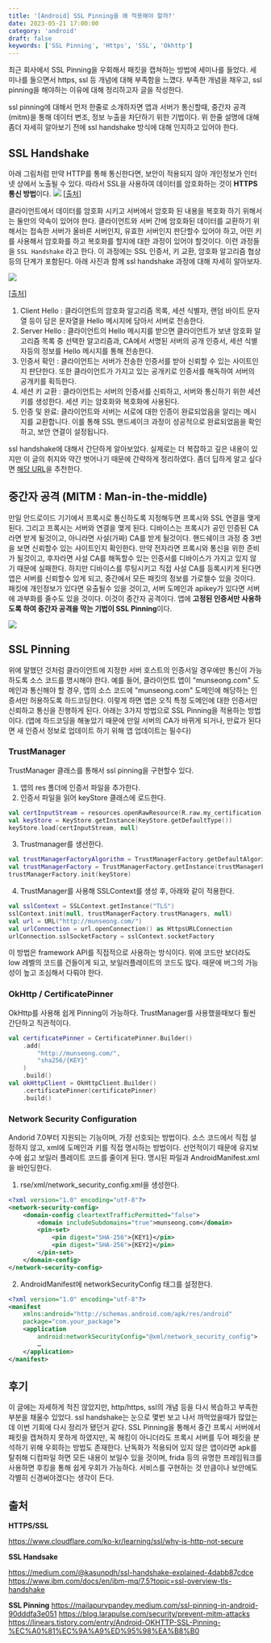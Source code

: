 ```yaml
---
title: '[Android] SSL Pinning을 왜 적용해야 할까?'
date: 2023-05-21 17:00:00
category: 'android'
draft: false
keywords: ['SSL Pinning', 'Https', 'SSL', 'Okhttp']
---
```


최근 회사에서 SSL Pinning을 우회해서 패킷을 캡쳐하는 방법에 세미나를 들었다. 
세미나를 들으면서 https, ssl 등 개념에 대해 부족함을 느꼈다.
부족한 개념을 채우고, ssl pinning을 해야하는 이유에 대해 정리하고자 글을 작성한다.<br> 

ssl pinning에 대해서 먼저 한줄로 소개하자면 앱과 서버가 통신할때, 중간자 공격(mitm)을 통해 데이터 변조, 정보 누출을 차단하기 위한 기법이다.
위 한줄 설명에 대해 좀더 자세히 알아보기 전에 ssl handshake 방식에 대해 인지하고 있어야 한다.

## SSL Handshake

아래 그림처럼 만약 HTTP를 통해 통신한다면, 보안이 적용되지 않아 개인정보가 인터넷 상에서 노출될 수 있다. 
따라서 SSL을 사용하여 데이터를 암호화하는 것이 **HTTPS 통신 방법**이다.
<img src="../../assets/ssl_pinning_1.png">
[[출처](https://www.ibm.com/docs/en/ibm-mq/7.5?topic=ssl-overview-tls-handshake)]

클라이언트에서 데이터를 암호화 시키고 서버에서 암호화 된 내용을 복호화 하기 위해서는 둘만의 약속이 있어야 한다.
클라이언트와 서버 간에 암호화된 데이터를 교환하기 위해서는 접속한 서버가 올바른 서버인지, 유효한 서버인지 판단할수 있어야 하고, 
어떤 키를 사용해서 암호화를 하고 복호화를 할지에 대한 과정이 있어야 할것이다. 이런 과정들을 `SSL Handshake` 라고 한다.
이 과정에는 SSL 인증서, 키 교환, 암호화 알고리즘 협상 등의 단계가 포함된다. 
아래 사진과 함께 ssl handshake 과정에 대해 자세히 알아보자.

<img src="../../assets/ssl_pinning_2.png">

[[출처](https://www.cloudflare.com/ko-kr/learning/ssl/why-is-http-not-secure)]

1. Client Hello : 클라이언트의 암호화 알고리즘 목록, 세션 식별자, 랜덤 바이트 문자열 등이 담은 문자열을 Hello 메시지에 담아서 서버로 전송한다.
2. Server Hello : 클라이언트의 Hello 메시지를 받으면 클라이언트가 보낸 암호화 알고리즘 목록 중 선택한 알고리즘과, CA에서 서명된 서버의 공개 인증서, 세션 식별자등의 정보를 Hello 메시지를 통해 전송한다.
3. 인증서 확인 : 클라이언트는 서버가 전송한 인증서를 받아 신뢰할 수 있는 사이트인지 판단한다. 또한 클라이언트가 가지고 있는 공개키로 인증서를 해독하여 서버의 공개키를 획득한다.
4. 세션 키 교환 : 클라이언트는 서버의 인증서를 신뢰하고, 서버와 통신하기 위한 세션 키를 생성한다. 세션 키는 암호화와 복호화에 사용된다.
5. 인증 및 완료: 클라이언트와 서버는 서로에 대한 인증이 완료되었음을 알리는 메시지를 교환합니다. 이를 통해 SSL 핸드셰이크 과정이 성공적으로 완료되었음을 확인하고, 보안 연결이 설정됩니다.

ssl handshake에 대해서 간단하게 알아보았다. 실제로는 더 복잡하고 깊은 내용이 있지만 이 글의 취지와 약간 벗어나기 때문에 간략하게 정리하였다. 
좀더 딥하게 알고 싶다면 [해당 URL](https://medium.com/@kasunpdh/ssl-handshake-explained-4dabb87cdce)을 추천한다.

## 중간자 공격 (MITM : Man-in-the-middle)

만일 안드로이드 기기에서 프록시로 통신하도록 지정해두면 프록시와 SSL 연결을 맺게 된다. 그리고 프록시는 서버와 연결을 맺게 된다. 
디바이스는 프록시가 공인 인증된 CA라면 받게 될것이고, 아니라면 사설(가짜) CA를 받게 될것이다. 핸드쉐이크 과정 중 3번을 보면 신뢰할수 있는 사이트인지 확인한다.
만약 전자라면 프록시와 통신을 위한 준비가 될것이고, 후자라면 사설 CA를 해독할수 있는 인증서를 디바이스가 가지고 있지 않기 때문에 실패한다. 
하지만 디바이스를 루팅시키고 직접 사설 CA를 등록시키게 된다면 앱은 서버를 신뢰할수 있게 되고, 중간에서 모든 패킷의 정보를 가로챌수 있을 것이다.
패킷에 개인정보가 있다면 유출될수 있을 것이고, 서버 도메인과 apikey가 있다면 서버에 과부화를 줄수도 있을 것이다. 이것이 중간자 공격이다.
앱에 **고정된 인증서만 사용하도록 하여 중간자 공격을 막는 기법이 SSL Pinning**이다. 

<img src="../../assets/ssl_pinning_3.png">

## SSL Pinning

위에 말했던 것처럼 클라이언트에 지정한 서버 호스트의 인증서일 경우에만 통신이 가능하도록 소스 코드를 명시해야 한다.
예를 들어, 클라이언트 앱이 "munseong.com" 도메인과 통신해야 할 경우, 앱의 소스 코드에 "munseong.com" 도메인에 해당하는 인증서만 허용하도록 하드코딩한다. 
이렇게 하면 앱은 오직 특정 도메인에 대한 인증서만 신뢰하고 통신을 진행하게 된다.
아래는 3가지 방법으로 SSL Pinning을 적용하는 방법이다.
(앱에 하드코딩을 해놓았기 때문에 만일 서버의 CA가 바뀌게 되거나, 만료가 된다면 새 인증서 정보로 업데이트 하기 위해 앱 업데이트는 필수다)

### TrustManager

TrustManager 클래스를 통해서 ssl pinning을 구현할수 있다.
1. 앱의 res 폴더에 인증서 파일을 추가한다.
2. 인증서 파일을 읽어 keyStore 클래스에 로드한다.
```kotlin
val certInputStream = resources.openRawResource(R.raw.my_certification)
val keyStore = KeyStore.getInstance(KeyStore.getDefaultType())
keyStore.load(certInputStream, null)
```
3. Trustmanager를 생선한다.
```kotlin
val trustManagerFactoryAlgorithm = TrustManagerFactory.getDefaultAlgorithm()
val trustManagerFactory = TrustManagerFactory.getInstance(trustManagerFactoryAlgorithm)
trustManagerFactory.init(keyStore)
```
4. TrustManager를 사용해 SSLContext를 생성 후, 아래와 같이 적용한다.
```kotlin
val sslContext = SSLContext.getInstance("TLS")
sslContext.init(null, trustManagerFactory.trustManagers, null)
val url = URL("http://munseong.com/")
val urlConnection = url.openConnection() as HttpsURLConnection
urlConnection.sslSocketFactory = sslContext.socketFactory
```

이 방법은 framework API를 직접적으로 사용하는 방식이다. 위에 코드만 보더라도 low 레벨의 코드를 건들이게 되고, 보일러플레이트의 코드도 많다.
때문에 버그의 가능성이 높고 조심해서 다뤄야 한다.

### OkHttp / CertificatePinner

OkHttp를 사용해 쉽게 Pinning이 가능하다. TrustManager를 사용했을때보다 훨씬 간단하고 직관적이다.
```kotlin
val certificatePinner = CertificatePinner.Builder()
    .add(
        "http://munseong.com/",
        "sha256/{KEY}"
    )
    .build()
val okHttpClient = OkHttpClient.Builder()
    .certificatePinner(certificatePinner)
    .build()
```

### Network Security Configuration

Andorid 7.0부터 지원되는 기능이며, 가장 선호되는 방법이다. 소스 코드에서 직접 설정하지 않고, xml에 도메인과 키를 직접 명시하는 방법이다.
선언적이기 때문에 유지보수에 쉽고 보일러 플레이트 코드를 줄이게 된다. 명시된 파일과 AndroidManifest.xml을 바인딩한다.
1. rse/xml/network_security_config.xml을 생성한다.
```xml
<?xml version="1.0" encoding="utf-8"?>
<network-security-config>
    <domain-config cleartextTrafficPermitted="false">
        <domain includeSubdomains="true">munseong.com</domain>
        <pin-set>
            <pin digest="SHA-256">{KEY1}</pin>
            <pin digest="SHA-256">{KEY2}</pin>
        </pin-set>
    </domain-config>
</network-security-config>
```
2. AndroidManifest에 networkSecurityConfig 태그를 설정한다.
```xml
<?xml version="1.0" encoding="utf-8"?>
<manifest
    xmlns:android="http://schemas.android.com/apk/res/android"
    package="com.your_package">
    <application
        android:networkSecurityConfig="@xml/network_security_config">
        …
    </application>
</manifest>
```

## 후기
이 글에는 자세하게 적진 않았지만, http/https, ssl의 개념 등을 다시 복습하고 부족한 부분을 채울수 있었다. ssl handshake는 눈으로 몇번 보고 나서 까먹었을때가 많았는데 이번 기회에 다시 정리가 됐던거 같다.
SSL Pinning을 통해서 중간 프록시 서버에서 패킷을 캡쳐하지 못하게 하였지만, 꼭 해킹이 아니더라도 프록시 서버를 두어 패킷을 분석하기 위해 우회하는 방법도 존재한다. 난독화가 적용되어 있지 않은 앱이라면 apk를 탈취해 디컴파일 하면 모든 내용이 보일수 있을 것이며, 
frida 등의 유명한 프레임워크를 사용하면 후킹을 통해 쉽게 우회가 가능하다. 서비스를 구현하는 것 만큼이나 보안에도 각별히 신경써야겠다는 생각이 든다.


## 출처
**HTTPS/SSL**

https://www.cloudflare.com/ko-kr/learning/ssl/why-is-http-not-secure

**SSL Handsake**

https://medium.com/@kasunpdh/ssl-handshake-explained-4dabb87cdce
https://www.ibm.com/docs/en/ibm-mq/7.5?topic=ssl-overview-tls-handshake

**SSL Pinning**
https://mailapurvpandey.medium.com/ssl-pinning-in-android-90dddfa3e051
https://blog.larapulse.com/security/prevent-mitm-attacks
https://linears.tistory.com/entry/Android-OKHTTP-SSL-Pinning-%EC%A0%81%EC%9A%A9%ED%95%98%EA%B8%B0

